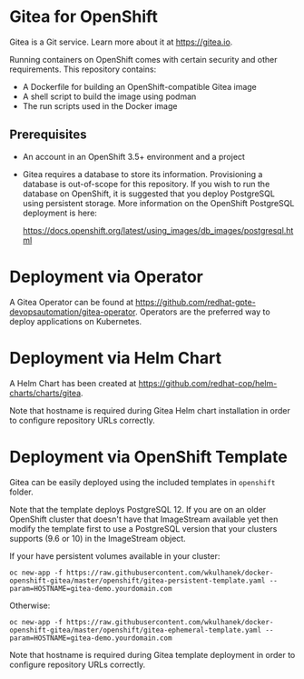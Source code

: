 # Gitea for OpenShift
Gitea is a Git service. Learn more about it at https://gitea.io.

Running containers on OpenShift comes with certain security and other requirements. This repository contains:

* A Dockerfile for building an OpenShift-compatible Gitea image
* A shell script to build the image using podman
* The run scripts used in the Docker image

## Prerequisites
* An account in an OpenShift 3.5+ environment and a project

* Gitea requires a database to store its information. Provisioning a database is out-of-scope for this repository. If you wish to run the database on OpenShift, it is suggested that you deploy PostgreSQL using persistent storage. More information on the OpenShift PostgreSQL deployment is here:

  https://docs.openshift.org/latest/using_images/db_images/postgresql.html

# Deployment via Operator
A Gitea Operator can be found at https://github.com/redhat-gpte-devopsautomation/gitea-operator. Operators are the preferred way to deploy applications on Kubernetes.

# Deployment via Helm Chart
A Helm Chart has been created at https://github.com/redhat-cop/helm-charts/charts/gitea.

Note that hostname is required during Gitea Helm chart installation in order to configure repository URLs correctly.

# Deployment via OpenShift Template
Gitea can be easily deployed using the included templates in `openshift` folder. 

Note that the template deploys PostgreSQL 12. If you are on an older OpenShift cluster that doesn't have that ImageStream available yet then modify the template first to use a PostgreSQL version that your clusters supports (9.6 or 10) in the ImageStream object.

If your have persistent volumes available in your cluster:

```
oc new-app -f https://raw.githubusercontent.com/wkulhanek/docker-openshift-gitea/master/openshift/gitea-persistent-template.yaml --param=HOSTNAME=gitea-demo.yourdomain.com
```
Otherwise:
```
oc new-app -f https://raw.githubusercontent.com/wkulhanek/docker-openshift-gitea/master/openshift/gitea-ephemeral-template.yaml --param=HOSTNAME=gitea-demo.yourdomain.com
```

Note that hostname is required during Gitea template deployment in order to configure repository URLs correctly.

